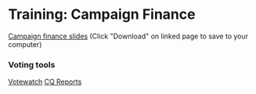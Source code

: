 # Training: Campaign Finance

[Campaign finance slides](camp-fin-slides.pptx) (Click "Download" on linked page to save to your computer)

### Voting tools
[Votewatch](http://media.cq.com/votewatch/)
[CQ Reports](https://plus.cq.com/reports)